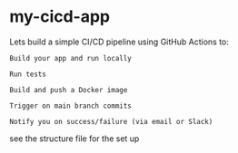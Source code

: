 # my-cicd-app
Lets build a simple CI/CD pipeline using GitHub Actions to:

    Build your app and run locally
    
    Run tests

    Build and push a Docker image

    Trigger on main branch commits

    Notify you on success/failure (via email or Slack)


see the structure file for the set up
